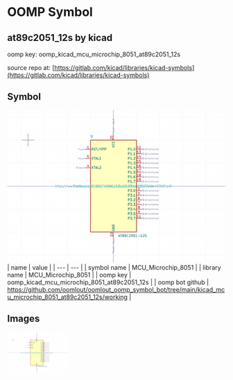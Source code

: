 # OOMP Symbol  
## at89c2051_12s  by kicad  
  
oomp key: oomp_kicad_mcu_microchip_8051_at89c2051_12s  
  
source repo at: [https://gitlab.com/kicad/libraries/kicad-symbols](https://gitlab.com/kicad/libraries/kicad-symbols)  
## Symbol  
  
[![working.png](working_600.png)](working.png)  
| name | value | 
| --- | --- | 
| symbol name | MCU_Microchip_8051 | 
| library name | MCU_Microchip_8051 | 
| oomp key | oomp_kicad_mcu_microchip_8051_at89c2051_12s | 
| oomp bot github | https://github.com/oomlout/oomlout_oomp_symbol_bot/tree/main/kicad_mcu_microchip_8051_at89c2051_12s/working | 
## Images  
  
[![working.png](working_140.png)](working.png)  
